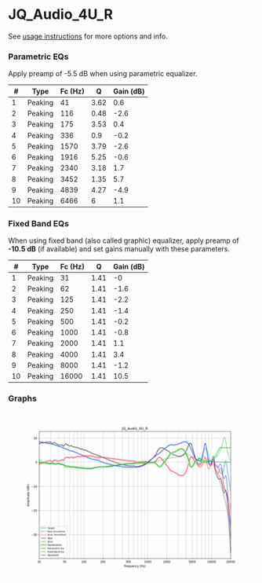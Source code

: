 # JQ_Audio_4U_R
See [usage instructions](https://github.com/jaakkopasanen/AutoEq#usage) for more options and info.

### Parametric EQs
Apply preamp of -5.5 dB when using parametric equalizer.

|   # | Type    |   Fc (Hz) |    Q |   Gain (dB) |
|-----|---------|-----------|------|-------------|
|   1 | Peaking |        41 | 3.62 |         0.6 |
|   2 | Peaking |       116 | 0.48 |        -2.6 |
|   3 | Peaking |       175 | 3.53 |         0.4 |
|   4 | Peaking |       336 | 0.9  |        -0.2 |
|   5 | Peaking |      1570 | 3.79 |        -2.6 |
|   6 | Peaking |      1916 | 5.25 |        -0.6 |
|   7 | Peaking |      2340 | 3.18 |         1.7 |
|   8 | Peaking |      3452 | 1.35 |         5.7 |
|   9 | Peaking |      4839 | 4.27 |        -4.9 |
|  10 | Peaking |      6466 | 6    |         1.1 |

### Fixed Band EQs
When using fixed band (also called graphic) equalizer, apply preamp of **-10.5 dB** (if available) and set gains manually with these parameters.

|   # | Type    |   Fc (Hz) |    Q |   Gain (dB) |
|-----|---------|-----------|------|-------------|
|   1 | Peaking |        31 | 1.41 |        -0   |
|   2 | Peaking |        62 | 1.41 |        -1.6 |
|   3 | Peaking |       125 | 1.41 |        -2.2 |
|   4 | Peaking |       250 | 1.41 |        -1.4 |
|   5 | Peaking |       500 | 1.41 |        -0.2 |
|   6 | Peaking |      1000 | 1.41 |        -0.8 |
|   7 | Peaking |      2000 | 1.41 |         1.1 |
|   8 | Peaking |      4000 | 1.41 |         3.4 |
|   9 | Peaking |      8000 | 1.41 |        -1.2 |
|  10 | Peaking |     16000 | 1.41 |        10.5 |

### Graphs
![](./JQ_Audio_4U_R.png)
